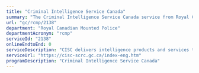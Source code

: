 ```yaml
---
title: "Criminal Intelligence Service Canada"
summary: "The Criminal Intelligence Service Canada service from Royal Canadian Mounted Police is not available end-to-end online, according to the GC Service Inventory."
url: "gc/rcmp/2138"
department: "Royal Canadian Mounted Police"
departmentAcronym: "rcmp"
serviceId: "2138"
onlineEndtoEnd: 0
serviceDescription: "CISC delivers intelligence products and services to reduce the harm caused by organized crime. It helps Canada's law enforcement and government leaders make decisions about: organized crime priorities; strategies; and resource allocation."
serviceUrl: "https://cisc-scrc.gc.ca/index-eng.htm"
programDescription: "Criminal Intelligence Service Canada"
---
```

